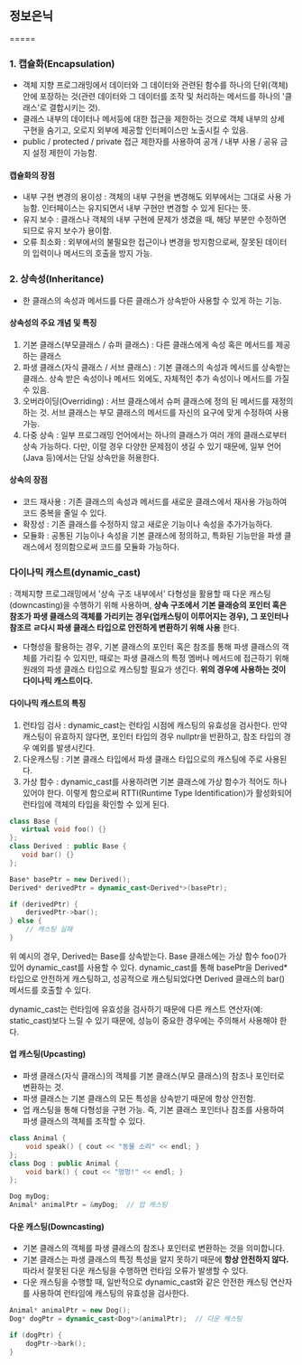 ## 정보은닉
=====

### 1. 캡슐화(Encapsulation) 
- 객체 지향 프로그래밍에서 데이터와 그 데이터와 관련된 함수를 하나의 단위(객체) 안에 포장하는 것(관련 데이터와 그 데이터를 조작 및 처리하는 메서드를 하나의 '클래스'로 결합시키는 것). 
- 클래스 내부의 데이터나 메서등에 대한 접근을 제한하는 것으로 객체 내부의 상세 구현을 숨기고, 오로지 외부에 제공할 인터페이스만 노출시킬 수 있음.
- public / protected / private 접근 제한자를 사용하여 공개 / 내부 사용 / 공유 금지 설정 제한이 가능함.

#### 캡슐화의 장점
- 내부 구현 변경의 용이성 : 객체의 내부 구현을 변경해도 외부에서는 그대로 사용 가능함. 인터페이스는 유지되면서 내부 구현만 변경할 수 있게 된다는 뜻.
- 유지 보수 : 클래스나 객체의 내부 구현에 문제가 생겼을 때, 해당 부분만 수정하면 되므로 유지 보수가 용이함.
- 오류 최소화 : 외부에서의 불필요한 접근이나 변경을 방지함으로써, 잘못된 데이터의 입력이나 메서드의 호출을 방지 가능.


### 2. 상속성(Inheritance)
- 한 클래스의 속성과 메서드를 다른 클래스가 상속받아 사용할 수 있게 하는 기능.

#### 상속성의 주요 개념 및 특징
1. 기본 클래스(부모클래스 / 슈퍼 클래스) : 다른 클래스에게 속성 혹은 메서드를 제공하는 클래스
2. 파생 클래스(자식 클래스 / 서브 클래스) : 기본 클래스의 속성과 메서드를 상속받는 클래스. 상속 받은 속성이나 메서드 외에도, 자체적인 추가 속성이나 메서드를 가질 수 있음.
3. 오버라이딩(Overriding) : 서브 클래스에서 슈퍼 클래스에 정의 된 메서드를 재정의 하는 것. 서브 클래스는 부모 클래스의 메서드를 자신의 요구에 맞게 수정하여 사용가능.
4. 다중 상속 : 일부 프로그래밍 언어에서는 하나의 클래스가 여러 개의 클래스로부터 상속 가능하다. 다만, 이럴 경우 다양한 문제점이 생길 수 있기 때문에, 일부 언어(Java 등)에서는 단일 상속만을 허용한다.

#### 상속의 장점 
- 코드 재사용 : 기존 클래스의 속성과 메서드를 새로운 클래스에서 재사용 가능하여 코드 중복을 줄일 수 있다.
- 확장성 : 기존 클래스를 수정하지 않고 새로운 기능이나 속성을 추가가능하다.
- 모듈화 : 공통된 기능이나 속성을 기본 클래스에 정의하고, 특화된 기능만을 파생 클래스에서 정의함으로써 코드를 모듈화 가능하다.


### 다이나믹 캐스트(dynamic_cast)
: 객체지향 프로그래밍에서 '상속 구조 내부에서' 다형성을 활용할 때 다운 캐스팅(downcasting)을 수행하기 위해 사용하며, **상속 구조에서 기본 클래승의 포인터 혹은 참조가 파생 클래스의 객체를 가리키는 경우(업캐스팅이 이루어지는 경우), 그 포인터나 참조르 ㄹ다시 파생 클래스 타입으로 안전하게 변환하기 위해 사용** 한다.

- 다형성을 활용하는 경우, 기본 클래스의 포인터 혹은 참조를 통해 파생 클래스의 객체를 가리킬 수 있지만, 때로는 파생 클래스의 특정 멤버나 메서드에 접근하기 위해 원래의 파생 클래스 타입으로 캐스팅할 필요가 생긴다. 
**위의 경우에 사용하는 것이 다이나믹 캐스트이다.**

#### 다이나믹 캐스트의 특징
1. 런타임 검사 : dynamic_cast는 런타임 시점에 캐스팅의 유효성을 검사한다. 만약 캐스팅이 유효하지 않다면, 포인터 타입의 경우 nullptr을 반환하고, 참조 타입의 경우 예외를 발생시킨다.
2. 다운캐스팅 : 기본 클래스 타입에서 파생 클래스 타입으로의 캐스팅에 주로 사용된다.
3. 가상 함수 : dynamic_cast를 사용하려면 기본 클래스에 가상 함수가 적어도 하나 있어야 한다. 이렇게 함으로써 RTTI(Runtime Type Identification)가 활성화되어 런타임에 객체의 타입을 확인할 수 있게 된다.

``` cpp
class Base {
   virtual void foo() {}
};
class Derived : public Base {
   void bar() {}
};

Base* basePtr = new Derived();
Derived* derivedPtr = dynamic_cast<Derived*>(basePtr);

if (derivedPtr) {
    derivedPtr->bar();
} else {
    // 캐스팅 실패
}
```

위 예시의 경우, Derived는 Base를 상속받는다. 
Base 클래스에는 가상 함수 foo()가 있어 dynamic_cast를 사용할 수 있다. 
dynamic_cast를 통해 basePtr을 Derived* 타입으로 안전하게 캐스팅하고, 성공적으로 캐스팅되었다면 Derived 클래스의 bar() 메서드를 호출할 수 있다.

dynamic_cast는 런타임에 유효성을 검사하기 때문에 다른 캐스트 연산자(예: static_cast)보다 느릴 수 있기 때문에, 성능이 중요한 경우에는 주의해서 사용해야 한다.


#### 업 캐스팅(Upcasting)
- 파생 클래스(자식 클래스)의 객체를 기본 클래스(부모 클래스)의 참조나 포인터로 변환하는 것.
- 파생 클래스는 기본 클래스의 모든 특성을 상속받기 때문에 항상 안전함.
- 업 캐스팅을 통해 다형성을 구현 가능. 즉, 기본 클래스 포인터나 참조를 사용하여 파생 클래스의 객체를 조작할 수 있다.

``` cpp
class Animal {
    void speak() { cout << "동물 소리" << endl; }
};
class Dog : public Animal {
    void bark() { cout << "멍멍!" << endl; }
};

Dog myDog;
Animal* animalPtr = &myDog;  // 업 캐스팅
```

#### 다운 캐스팅(Downcasting)
- 기본 클래스의 객체를 파생 클래스의 참조나 포인터로 변환하는 것을 의미합니다.
- 기본 클래스는 파생 클래스의 특정 특성을 알지 못하기 때문에 **항상 안전하지 않다.** 따라서 잘못된 다운 캐스팅을 수행하면 런타임 오류가 발생할 수 있다.
- 다운 캐스팅을 수행할 때, 일반적으로 dynamic_cast와 같은 안전한 캐스팅 연산자를 사용하여 런타임에 캐스팅의 유효성을 검사한다.

``` cpp
Animal* animalPtr = new Dog();
Dog* dogPtr = dynamic_cast<Dog*>(animalPtr);  // 다운 캐스팅

if (dogPtr) {
    dogPtr->bark();
}
```
